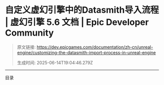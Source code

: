 # 自定义虚幻引擎中的Datasmith导入流程 | 虚幻引擎 5.6 文档 | Epic Developer Community

> 原文链接: https://dev.epicgames.com/documentation/zh-cn/unreal-engine/customizing-the-datasmith-import-process-in-unreal-engine
> 
> 生成时间: 2025-06-14T19:04:46.279Z

---

目录